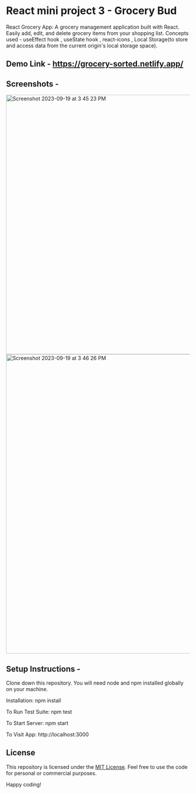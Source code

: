 # React mini project 3 - Grocery Bud
React Grocery App: A grocery management application built with React. Easily add, edit, and delete grocery items from your shopping list. Concepts used - useEffect hook , useState hook , react-icons , Local Storage(to store and access data from the current origin's local storage space).

## Demo Link - https://grocery-sorted.netlify.app/

## Screenshots - 

<img width="710" alt="Screenshot 2023-09-19 at 3 45 23 PM" src="https://github.com/praduman20/Grocery-hub-React-mini-project-3/assets/87388316/4d037eb1-f290-4427-90cf-86b7ca749b01">

<img width="819" alt="Screenshot 2023-09-19 at 3 46 26 PM" src="https://github.com/praduman20/Grocery-hub-React-mini-project-3/assets/87388316/9afd1065-fdd2-45b0-bde1-bccf6a5fa3c0">


## Setup Instructions -

Clone down this repository. You will need node and npm installed globally on your machine.

Installation: npm install

To Run Test Suite: npm test

To Start Server: npm start

To Visit App: http://localhost:3000

## License

This repository is licensed under the [MIT License](https://opensource.org/license/mit/). Feel free to use the code for personal or commercial purposes.

Happy coding!
